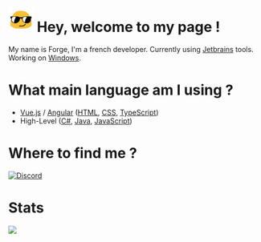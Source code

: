 # ![hey](hey_sized.gif) Hey, welcome to my page !  

My name is Forge, I'm a french developer. Currently using [Jetbrains](https://www.jetbrains.com/) tools. Working on [Windows](https://www.microsoft.com/en-us/windows). 

# What main language am I using ? 
- [Vue.js](https://vuejs.org/) / [Angular](https://angular.io/) ([HTML](https://developer.mozilla.org/fr/docs/Web/HTML), [CSS](https://developer.mozilla.org/fr/docs/Web/CSS), [TypeScript](https://www.typescriptlang.org/))
- High-Level ([C#](https://docs.microsoft.com/en-us/dotnet/csharp/), [Java](https://www.java.com/), [JavaScript](https://developer.mozilla.org/fr/docs/Web/JavaScript))

# Where to find me ?
[![Discord](https://img.shields.io/static/v1?label=Discord&message=%3EForge%230858&color=7289DA&logo=Discord&style=for-the-badge)](#)

# Stats
![](https://github-readme-stats.vercel.app/api/top-langs/?username=ForgeOfficial&layout=compact)

